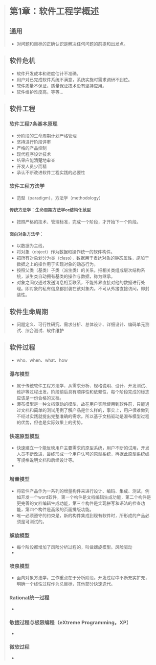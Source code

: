 <head>
<link href = '../../css/notestyle.css' rel = 'stylesheet' type = 'text/css'>
</head>

># 第1章：软件工程学概述
>## 通用
>* 对问题和目标的正确认识是解决任何问题的前提和出发点。

>## 软件危机
>* 软件开发成本和进度估计不准确。
>* 用户对已完成软件系统不满意，系统实施时需求调研不到位。
>* 软件质量不保证，质量保证技术没有坚持应用。
>* 软件维护难度高。等等...

>## 软件工程
>### 软件工程7条基本原理
>* 分阶段的生命周期计划严格管理
>* 坚持进行阶段评审
>* 严格的产品控制
>* 现代程序设计技术
>* 结果应能清楚地审查
>* 开发人员少而精
>* 承认不断改进软件工程实践的必要性
>### 软件工程方法学
>* 范型（paradigm），方法学（methodology）
>#### 传统方法学：生命周期方法学or结构化范型
>* 按照严格的技术、管理标准，完成一个阶段，才开始下一个阶段。
>#### 面向对象方法学：
>* 以数据为主线，
>* 将对象（object）作为数据和操作统一的软件构件。
>* 把所有对象划分为类（class），数据用于表达对象的静态属性，施加于数据之上的操作用于实现对象的动态行为。
>* 按照父类（基类）子类（派生类）的关系，把相关类组成层次结构系统，派生类自动拥有基类的操作与数据，称为继承。
>* 对象之间仅通过发送消息相互联系，不能外界直接对他的数据进行处理。即对象的私有信息都封装在该对象内，不可从外接直接访问，即封装性。

>## 软件生命周期
>* 问题定义、可行性研究、需求分析、总体设计、详细设计、编码单元测试、综合测试、软件维护

>## 软件过程
>* who、when、what、how
>### 瀑布模型
>* 属于传统软件工程方法学，从需求分析、规格说明、设计、开发测试、维护等过程出发，阶段前后具有顺序性和依赖性，每个阶段完成的标志应该是一份合格的文档。
>* 瀑布模型是一种文档驱动的模型，故在用户实际使用到软件前，只能通过文档和简单的测试用例了解产品是什么样的，事实上，用户很难做到不经过实践就提出完整准确的需求。所以基于文档驱动是瀑布模型过程的优势，但也是实际效果上的劣势。
>### 快速原型模型
>* 快速建立一个能反映用户主要需求的原型系统，用户不断的试用，开发人员不断改进，最终形成一个用户认可的原型系统，再据此原型系统编写规格说明文档和后续设计等。
>* 
>### 增量模型
>* 将软件产品作为一系列的增量构件来进行设计、编码、集成、测试，例如开发一个word软件，第一个构件是文档编辑生成功能，第二个构件是更完善的文档编辑生成功能，第三个构件是实现拼写和语法的检查功能，第四个构件是高级的页面排版功能。
>* 唯一必须遵守的约束是，新的构件集成到现有软件时，所形成的产品必须是可测试的。
>### 螺旋模型
>* 每个阶段都增加了风险分析过程的，叫做螺旋模型。风险驱动
>* 
>### 喷泉模型
>* 面向对象方法学，工作重点在于分析阶段，开发过程中不断充实扩充，明确一个线性过程作为总目标，其他部分快速迭代。
>### Rational统一过程
>* 
>### 敏捷过程与极限编程（eXtreme Programming，XP）
>* 
>### 微软过程
>* 

